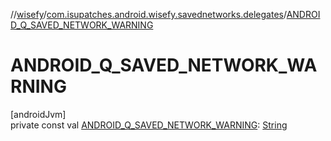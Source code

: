 //[wisefy](../../index.md)/[com.isupatches.android.wisefy.savednetworks.delegates](index.md)/[ANDROID_Q_SAVED_NETWORK_WARNING](-a-n-d-r-o-i-d_-q_-s-a-v-e-d_-n-e-t-w-o-r-k_-w-a-r-n-i-n-g.md)

# ANDROID_Q_SAVED_NETWORK_WARNING

[androidJvm]\
private const val [ANDROID_Q_SAVED_NETWORK_WARNING](-a-n-d-r-o-i-d_-q_-s-a-v-e-d_-n-e-t-w-o-r-k_-w-a-r-n-i-n-g.md): [String](https://kotlinlang.org/api/latest/jvm/stdlib/kotlin/-string/index.html)
